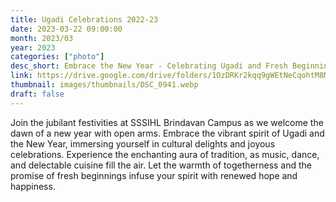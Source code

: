 ```yaml
---
title: Ugadi Celebrations 2022-23
date: 2023-03-22 09:00:00
month: 2023/03
year: 2023
categories: ["photo"]
desc_short: Embrace the New Year - Celebrating Ugadi and Fresh Beginnings at SSSIHL Brindavan Campus - Joyful Festivities and Cultural Delights
link: https://drive.google.com/drive/folders/1OzDRKr2kqq9gWEtNeCqohtM8M9HAZS7c?usp=share_link
thumbnail: images/thumbnails/DSC_0941.webp
draft: false
---
```


 Join the jubilant festivities at SSSIHL Brindavan Campus as we welcome the dawn of a new year with open arms. Embrace the vibrant spirit of Ugadi and the New Year, immersing yourself in cultural delights and joyous celebrations. Experience the enchanting aura of tradition, as music, dance, and delectable cuisine fill the air. Let the warmth of togetherness and the promise of fresh beginnings infuse your spirit with renewed hope and happiness.
 